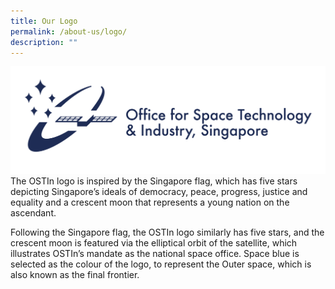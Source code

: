 ```yaml
---
title: Our Logo
permalink: /about-us/logo/
description: ""
---
```

![OSTIn logo](/images/ostin%20logo%20(navy)%203.png)
The OSTIn logo is inspired by the Singapore flag, which has five stars depicting Singapore’s ideals of democracy, peace, progress, justice and equality and a crescent moon that represents a young nation on the ascendant. 

Following the Singapore flag, the OSTIn logo similarly has five stars, and the crescent moon is featured via the elliptical orbit of the satellite, which illustrates OSTIn’s mandate as the national space office. Space blue is selected as the colour of the logo, to represent the Outer space, which is also known as the final frontier.